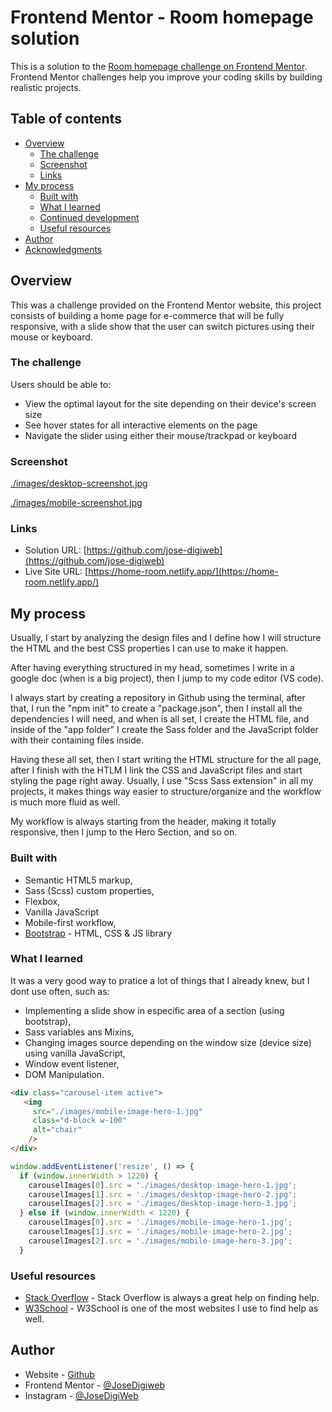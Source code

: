 # Frontend Mentor - Room homepage solution

This is a solution to the [Room homepage challenge on Frontend Mentor](https://www.frontendmentor.io/challenges/room-homepage-BtdBY_ENq). Frontend Mentor challenges help you improve your coding skills by building realistic projects. 

## Table of contents

- [Overview](#overview)
  - [The challenge](#the-challenge)
  - [Screenshot](#screenshot)
  - [Links](#links)
- [My process](#my-process)
  - [Built with](#built-with)
  - [What I learned](#what-i-learned)
  - [Continued development](#continued-development)
  - [Useful resources](#useful-resources)
- [Author](#author)
- [Acknowledgments](#acknowledgments)

## Overview
This was a challenge provided on the Frontend Mentor website, this project consists of building a home page for e-commerce that will be fully responsive, with a slide show that the user can switch pictures using their mouse or keyboard.

### The challenge

Users should be able to:

- View the optimal layout for the site depending on their device's screen size
- See hover states for all interactive elements on the page
- Navigate the slider using either their mouse/trackpad or keyboard

### Screenshot

[./images/desktop-screenshot.jpg](./images/desktop-screenshot.jpg)

[./images/mobile-screenshot.jpg](./images/mobile-screenshot.jpg)

### Links

- Solution URL: [https://github.com/jose-digiweb](https://github.com/jose-digiweb)
- Live Site URL: [https://home-room.netlify.app/](https://home-room.netlify.app/)

## My process

Usually, I start by analyzing the design files and I define how I will structure the HTML and the best CSS properties I can use to make it happen. 

After having everything structured in my head, sometimes I write in a google doc (when is a big project), then I jump to my code editor (VS code).

I always start by creating a repository in Github using the terminal, after that, I run the "npm init" to create a "package.json", then I install all the dependencies I will need, and when is all set, I create the HTML file, and inside of the "app folder" I create the Sass folder and the JavaScript folder with their containing files inside.  

Having these all set, then I start writing the HTML structure for the all page, after I finish with the HTLM I link the CSS and JavaScript files and start styling the page right away. Usually, I use "Scss Sass extension" in all my projects, it makes things way easier to structure/organize and the workflow is much more fluid as well.

My workflow is always starting from the header, making it totally responsive, then I jump to the Hero Section, and so on. 

### Built with

- Semantic HTML5 markup,
- Sass (Scss) custom properties,
- Flexbox,
- Vanilla JavaScript
- Mobile-first workflow,
- [Bootstrap](https://getbootstrap.com/) - HTML, CSS & JS library

### What I learned

It was a very good way to pratice a lot of things that I already knew, but I dont use often, such as: 
- Implementing a slide show in especific area of a section (using bootstrap),
- Sass variables ans Mixins,    
- Changing images source depending on the window size (device size) using vanilla JavaScript, 
- Window event listener,
- DOM Manipulation.

```html
<div class="carousel-item active">
   <img
     src="./images/mobile-image-hero-1.jpg"
     class="d-block w-100"
     alt="chair"
    />
</div>
```
```js
window.addEventListener('resize', () => {
  if (window.innerWidth > 1220) {
    carouselImages[0].src = './images/desktop-image-hero-1.jpg';
    carouselImages[1].src = './images/desktop-image-hero-2.jpg';
    carouselImages[2].src = './images/desktop-image-hero-3.jpg';
  } else if (window.innerWidth < 1220) {
    carouselImages[0].src = './images/mobile-image-hero-1.jpg';
    carouselImages[1].src = './images/mobile-image-hero-2.jpg';
    carouselImages[2].src = './images/mobile-image-hero-3.jpg';
  }
```

### Useful resources

- [Stack Overflow](https://stackoverflow.com/) - Stack Overflow is always a great help on finding help.
- [W3School](https://www.w3schools.com/) - W3School is one of the most websites I use to find help as well.

## Author

- Website - [Github](https://github.com/jose-digiweb)
- Frontend Mentor - [@JoseDigiweb](https://www.frontendmentor.io/profile/JoseDigiweb)
- Instagram - [@JoseDigiWeb](https://www.instagram.com/jose.digiweb/)
